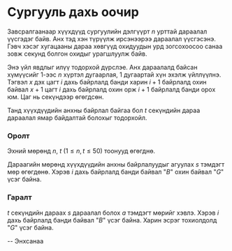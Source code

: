 Сургууль дахь оочир
===================
Завсралгаанаар хүүхдүүд сургуулийн дэлгүүрт $n$ урттай дараалал үүсгэдэг байв.
Анх тэд хэн түрүүлж ирсэнээрээ дараалал үүсгэсэнэ. Гэвч хэсэг хугацааны дараа
хөвгүүд охидуудын урд зогсохоосоо санаа зовж секунд болгон охидыг урагшлуулж
байв.

Энэ үйл явдлыг илүү тодорхой дүрслэе. Анх дараалалд байсан хүмүүсийг 1-ээс $n$
хүртэл дугаарлая, 1 дугаартай хүн эхэлж үйллүүлнэ.  Тэгвэл $x$ дэх цагт $i$ дахь
байрлалд банди харин $i + 1$ байрлалд охин байвал $x + 1$ цагт $i$ дахь байрлалд
охин орж $i + 1$ байрлалд банди орох юм. Цаг нь секүндээр өгөгдсөн.

Танд хүүхдүүдийн анхны байрлал байгаа бол $t$ секүндийн дараа дараалал ямар
байдалтай болохыг тодорхойл.


### Оролт
Эхний мөрөнд $n$, $t$ ($1 ≤ n, t ≤ 50$) тоонууд өгөгднө.

Дараагийн мөрөнд хүүхдүүдийн анхны байрлалуудыг агуулах $s$ тэмдэгт мөр
өгөгдөнө. Хэрэв $i$ дахь байрлалд банди байвал "$B$" охин байвал "$G$" үсэг
байна.


### Гаралт
$t$ секүндийн дараах $s$ дараалал болох $a$ тэмдэгт мөрийг хэвлэ. Хэрэв $i$ дахь
байрлалд банди байвал "$B$" үсэг байна. Харин эсрэг тохиолдолд "$G$" үсэг байна.

-- Энхсанаа

